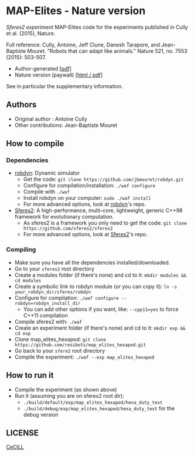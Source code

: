 # MAP-Elites - Nature version

*Sferes2 experiment* MAP-Elites code for the experiments published in Cully et al. (2015), Nature.

Full reference:
Cully, Antoine, Jeff Clune, Danesh Tarapore, and Jean-Baptiste Mouret. "Robots that can adapt like animals." Nature 521, no. 7553 (2015): 503-507.

- Author-generated [[pdf]](http://www.isir.upmc.fr/files/2015ACLI3468.pdf)
- Nature version (paywall) [[html / pdf]](http://www.nature.com/nature/journal/v521/n7553/full/nature14422.html])

See in particular the supplementary information.

## Authors
- Original author : Antoine Cully
- Other contributions: Jean-Baptiste Mouret

## How to compile

### Dependencies

- [robdyn]: Dynamic simulator
    - Get the code: `git clone https://github.com/jbmouret/robdyn.git`
    - Configure for compilation/installation: `./waf configure`
    - Compile with `./waf`
    - Install robdyn on your computer: `sudo ./waf install`
    - For more advanced options, look at [robdyn]'s repo.
- [Sferes2]: A high-performance, multi-core, lightweight, generic C++98 framework for evolutionary computation.
    - As sferes2 is a framework you only need to get the code: `git clone https://github.com/sferes2/sferes2`
    - For more advanced options, look at [Sferes2]'s repo.

### Compiling

- Make sure you have all the dependencies installed/downloaded.
- Go to your `sferes2` root directory
- Create a modules folder (if there's none) and cd to it: `mkdir modules && cd modules`
- Create a symbolic link to robdyn module (or you can copy it): `ln -s your_robdyn_dir/sferes/robdyn`
- Configure for compilation: `./waf configure --robdyn=robdyn_install_dir`
    - You can add other options if you want, like: `--cpp11=yes` to force C++11 compilation
- Compile sferes2 with: `./waf`
- Create an experiment folder (if there's none) and cd to it: `mkdir exp && cd exp`
- Clone map_elites_hexapod: `git clone https://github.com/resibots/map_elites_hexapod.git`
- Go back to your `sfere2` root directory
- Compile the experiment: `./waf --exp map_elites_hexapod`

## How to run it

- Compile the experiment (as shown above)
- Run it (assuming you are on sferes2 root dir):
    - `./build/default/exp/map_elites_hexapod/hexa_duty_text`
    - `./build/debug/exp/map_elites_hexapod/hexa_duty_text` for the debug version

## LICENSE

[CeCILL]

[CeCILL]: http://www.cecill.info/index.en.html
[paper]: http://www.nature.com/nature/journal/v521/n7553/full/nature14422.html
[robdyn]: https://github.com/resibots/robdyn
[Sferes2]: https://github.com/sferes2/sferes2
